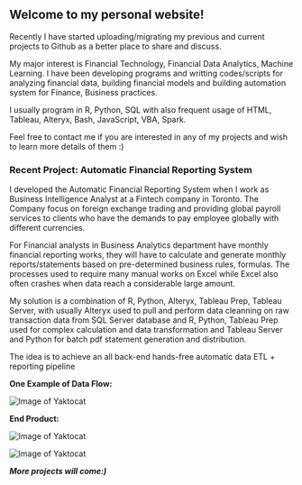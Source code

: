 ## Welcome to my personal website! 

Recently I have started uploading/migrating my previous and current projects to Github as a better place to share and discuss. 

My major interest is Financial Technology, Financial Data Analytics, Machine Learning. I have been developing programs and writting codes/scripts for analyzing financial data, building financial models and building automation system for Finance, Business practices. 

I usually program in R, Python, SQL with also frequent usage of HTML, Tableau, Alteryx, Bash, JavaScript, VBA, Spark.

Feel free to contact me if you are interested in any of my projects and wish to learn more details of them :)  



### Recent Project: Automatic Financial Reporting System

I developed the Automatic Financial Reporting System when I work as Business Intelligence Analyst at a Fintech company in Toronto. The Company focus on foreign exchange trading and providing global payroll services to clients who have the demands to pay employee globally with different currencies.

For Financial analysts in Business Analytics department have monthly financial reporting works, they will have to calculate and generate monthly reports/statements based on pre-determined business rules, formulas. The processes used to require many manual works on Excel while Excel also often crashes when data reach a considerable large amount.

My solution is a combination of R, Python, Alteryx, Tableau Prep, Tableau Server, with usually Alteryx used to pull and perform data cleanning on raw transaction data from SQL Server database and R, Python, Tableau Prep used for complex calculation and data transformation and Tableau Server and Python for batch pdf statement generation and distribution.

The idea is to achieve an all back-end hands-free automatic data ETL + reporting pipeline

**One Example of Data Flow:**

![Image of Yaktocat](https://monsieurrd.github.io/Prep1.png)


**End Product:**

![Image of Yaktocat](https://monsieurrd.github.io/RS-Cover.jpg)

![Image of Yaktocat](https://monsieurrd.github.io/RS-List.jpg)



_**More projects will come:)**_



